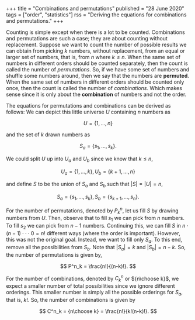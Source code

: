 +++
title = "Combinations and permutations"
published = "28 June 2020"
tags = ["order", "statistics"]
rss = "Deriving the equations for combinations and permutations."
+++

Counting is simple except when there is a lot to be counted.
Combinations and permutations are such a case; they are about counting without replacement.
Suppose we want to count the number of possible results we can obtain from picking $k$ numbers, without replacement, from an equal or larger set of numbers, that is, from $n$ where $k \leq n$.
When the same set of numbers in different orders should be counted separately, then the count is called the number of *permutations*.
So, if we have some set of numbers and shuffle some numbers around, then we say that the numbers are **permuted**.
When the same set of numbers in different orders should be counted only once, then the count is called the number of *combinations*.
Which makes sense since it is only about the **combination** of numbers and not the order.

The equations for permutations and combinations can be derived as follows:
We can depict this little universe $U$ containing $n$ numbers as

$$ U = \{ 1, ..., n \} $$

and the set of $k$ drawn numbers as

$$ S_a = \{ s_1, ..., s_{k} \}. $$

We could split $U$ up into $U_a$ and $U_b$ since we know that $k \leq n$, 

$$ U_a = \{ 1, ..., k \}, U_b = \{ k+1, ..., n \} $$

and define $S$ to be the union of $S_a$ and $S_b$ such that $|S| = |U| = n$,

$$ S_a = \{ s_1, ..., s_k \}, S_b = \{ s_{k+1}, ..., s_n \}. $$

For the number of permutations, denoted by $P^n_k$, let us fill $S$ by drawing numbers from $U$.
Then, observe that to fill $s_1$ we can pick from $n$ numbers.
To fill $s_2$ we can pick from $n - 1$ numbers.
Continuing this, we can fill $S$ in $n \cdot (n - 1) \cdot \cdot \cdot 0 = n!$ different ways (where the order is important).
However, this was not the original goal.
Instead, we want to fill only $S_a$.
To this end, remove all the possibilities from $S_b$.
Note that $|S_a| = k$ and $|S_b| = n - k$.
So, the number of permutations is given by,

$$ P^n_k = \frac{n!}{(n-k)!}. $$

For the number of combinations, denoted by $C^n_k$ or ${n\choose k}$, we expect a smaller number of total possibilities since we ignore different orderings.
This smaller number is simply all the possible orderings for $S_a$, that is, $k!$.
So, the number of combinations is given by

$$ C^n_k = {n\choose k} = \frac{n!}{k!(n-k)!}. $$
